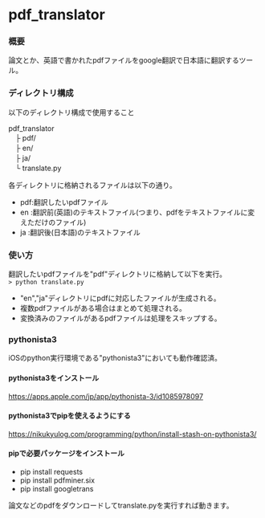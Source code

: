 # pdf_translator

### 概要
論文とか、英語で書かれたpdfファイルをgoogle翻訳で日本語に翻訳するツール。

### ディレクトリ構成
以下のディレクトリ構成で使用すること

pdf_translator  
　├ pdf/  
　├ en/  
　├ ja/  
　└ translate.py

各ディレクトリに格納されるファイルは以下の通り。
- pdf:翻訳したいpdfファイル
- en :翻訳前(英語)のテキストファイル(つまり、pdfをテキストファイルに変えただけのファイル)
- ja :翻訳後(日本語)のテキストファイル

### 使い方
翻訳したいpdfファイルを"pdf"ディレクトリに格納して以下を実行。  
`> python translate.py`

- "en","ja"ディレクトリにpdfに対応したファイルが生成される。
- 複数pdfファイルがある場合はまとめて処理される。
- 変換済みのファイルがあるpdfファイルは処理をスキップする。

### pythonista3
iOSのpython実行環境である"pythonista3"においても動作確認済。

#### pythonista3をインストール
https://apps.apple.com/jp/app/pythonista-3/id1085978097

#### pythonista3でpipを使えるようにする
https://nikukyulog.com/programming/python/install-stash-on-pythonista3/

#### pipで必要パッケージをインストール
- pip install requests
- pip install pdfminer.six
- pip install googletrans

論文などのpdfをダウンロードしてtranslate.pyを実行すれば動きます。
